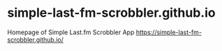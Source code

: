 # simple-last-fm-scrobbler.github.io
Homepage of Simple Last.fm Scrobbler App https://simple-last-fm-scrobbler.github.io/
